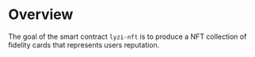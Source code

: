 # Overview

The goal of the smart contract `lyzi-nft` is to produce a NFT collection of fidelity cards that represents
users reputation.
